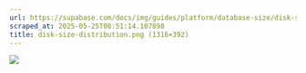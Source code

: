 ```yaml
---
url: https://supabase.com/docs/img/guides/platform/database-size/disk-size-distribution.png
scraped_at: 2025-05-25T08:51:14.107898
title: disk-size-distribution.png (1316×392)
---
```


![](https://supabase.com/docs/img/guides/platform/database-size/disk-size-distribution.png)


